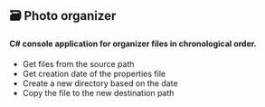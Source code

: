 ## 🗃 Photo organizer

#### C# console application for organizer files in chronological order.

- Get files from the source path
- Get creation date of the properties file
- Create a new directory based on the date
- Copy the file to the new destination path
